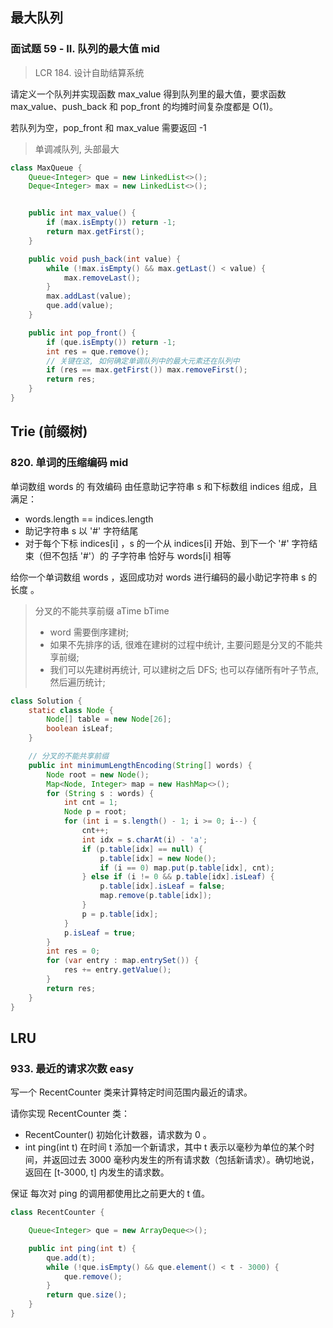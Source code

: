 ## 最大队列

### 面试题 59 - II. 队列的最大值 mid

> LCR 184. 设计自助结算系统

请定义一个队列并实现函数 max_value 得到队列里的最大值，要求函数 max_value、push_back 和 pop_front 的均摊时间复杂度都是 O(1)。

若队列为空，pop_front 和 max_value 需要返回 -1

> 单调减队列, 头部最大

```java
class MaxQueue {
    Queue<Integer> que = new LinkedList<>();
    Deque<Integer> max = new LinkedList<>();


    public int max_value() {
        if (max.isEmpty()) return -1;
        return max.getFirst();
    }

    public void push_back(int value) {
        while (!max.isEmpty() && max.getLast() < value) {
            max.removeLast();
        }
        max.addLast(value);
        que.add(value);
    }

    public int pop_front() {
        if (que.isEmpty()) return -1;
        int res = que.remove();
        // 关键在这, 如何确定单调队列中的最大元素还在队列中
        if (res == max.getFirst()) max.removeFirst();
        return res;
    }
}
```

## Trie (前缀树)

### 820. 单词的压缩编码 mid

单词数组 words 的 有效编码 由任意助记字符串 s 和下标数组 indices 组成，且满足：

-   words.length == indices.length
-   助记字符串 s 以 '#' 字符结尾
-   对于每个下标 indices[i] ，s 的一个从 indices[i] 开始、到下一个 '#' 字符结束（但不包括 '#'）的 子字符串 恰好与 words[i] 相等

给你一个单词数组 words ，返回成功对 words 进行编码的最小助记字符串 s 的长度 。

> 分叉的不能共享前缀 aTime bTime
>
> -   word 需要倒序建树;
> -   如果不先排序的话, 很难在建树的过程中统计, 主要问题是分叉的不能共享前缀;
> -   我们可以先建树再统计, 可以建树之后 DFS; 也可以存储所有叶子节点, 然后遍历统计;

```java
class Solution {
    static class Node {
        Node[] table = new Node[26];
        boolean isLeaf;
    }

    // 分叉的不能共享前缀
    public int minimumLengthEncoding(String[] words) {
        Node root = new Node();
        Map<Node, Integer> map = new HashMap<>();
        for (String s : words) {
            int cnt = 1;
            Node p = root;
            for (int i = s.length() - 1; i >= 0; i--) {
                cnt++;
                int idx = s.charAt(i) - 'a';
                if (p.table[idx] == null) {
                    p.table[idx] = new Node();
                    if (i == 0) map.put(p.table[idx], cnt);
                } else if (i != 0 && p.table[idx].isLeaf) {
                    p.table[idx].isLeaf = false;
                    map.remove(p.table[idx]);
                }
                p = p.table[idx];
            }
            p.isLeaf = true;
        }
        int res = 0;
        for (var entry : map.entrySet()) {
            res += entry.getValue();
        }
        return res;
    }
}
```

## LRU

### 933. 最近的请求次数 easy

写一个 RecentCounter 类来计算特定时间范围内最近的请求。

请你实现 RecentCounter 类：

-   RecentCounter() 初始化计数器，请求数为 0 。
-   int ping(int t) 在时间 t 添加一个新请求，其中 t 表示以毫秒为单位的某个时间，并返回过去 3000 毫秒内发生的所有请求数（包括新请求）。确切地说，返回在 [t-3000, t] 内发生的请求数。

保证 每次对 ping 的调用都使用比之前更大的 t 值。

```java
class RecentCounter {

    Queue<Integer> que = new ArrayDeque<>();

    public int ping(int t) {
        que.add(t);
        while (!que.isEmpty() && que.element() < t - 3000) {
            que.remove();
        }
        return que.size();
    }
}
```

